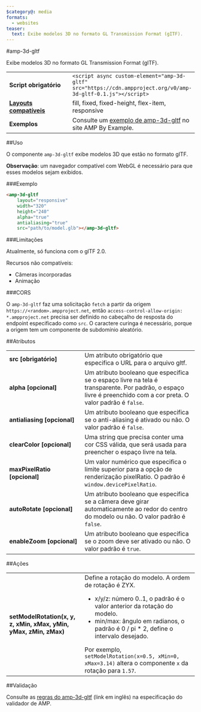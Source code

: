 ```yaml
---
$category@: media
formats:
  - websites
teaser:
  text: Exibe modelos 3D no formato GL Transmission Format (gITF).
---
```


<!--
Copyright 2018 The AMP HTML Authors. Todos os direitos reservados.

Licenciado sob a Licença Apache, Versão 2.0 (a "Licença"). O uso deste arquivo só é permitido em conformidade com a Licença.
Uma cópia da Licença está disponível em

  http://www.apache.org/licenses/LICENSE-2.0

A menos que exigido pela legislação aplicável ou acordado por escrito, o software fornecido de acordo com a Licença é distribuído "NO ESTADO EM QUE SE ENCONTRA", SEM GARANTIAS OU CONDIÇÕES DE QUALQUER TIPO, expressas ou implícitas.
Consulte a Licença para ver informações sobre permissões e limitações para o idioma específico.
-->

#amp-3d-gltf

Exibe modelos 3D no formato GL Transmission Format (gITF).

<table>
  <tr>
    <td width="40%"><strong>Script obrigatório</strong></td>
    <td><code>&lt;script async custom-element="amp-3d-gltf" src="https://cdn.ampproject.org/v0/amp-3d-gltf-0.1.js"&gt;&lt;/script&gt;</code></td>
  </tr>
  <tr>
    <td class="col-fourty"><strong><a href="https://www.ampproject.org/docs/guides/responsive/control_layout.html">Layouts compatíveis</a></strong></td>
    <td>fill, fixed, fixed-height, flex-item, responsive</td>
  </tr>
  <tr>
    <td><strong>Exemplos</strong></td>
    <td>Consulte um <a href="https://ampbyexample.com/components/amp-3d-gltf/">exemplo de amp-3d-gltf</a> no site AMP By Example.</td>
  </tr>
</table>

##Uso

O componente `amp-3d-gltf` exibe modelos 3D que estão no formato gITF.

**Observação**: um navegador compatível com WebGL é necessário para que esses modelos sejam exibidos.

###Exemplo

```html
<amp-3d-gltf
    layout="responsive"
    width="320"
    height="240"
    alpha="true"
    antialiasing="true"
    src="path/to/model.glb"></amp-3d-gltf>
```

###Limitações

Atualmente, só funciona com o glTF 2.0.

Recursos não compatíveis:
- Câmeras incorporadas
- Animação

###CORS

O `amp-3d-gltf` faz uma solicitação `fetch` a partir da origem `https://<random>.ampproject.net`, então `access-control-allow-origin: *.ampproject.net` precisa ser definido no cabeçalho de resposta do endpoint especificado como `src`. O caractere curinga é necessário, porque a origem tem um componente de subdomínio aleatório.

##Atributos

<table>
  <tr>
    <td width="40%"><strong>src [obrigatório]</strong></td>
    <td>Um atributo obrigatório que especifica o URL para o arquivo gltf.</td>
  </tr>
  <tr>
    <td width="40%"><strong>alpha [opcional]</strong></td>
    <td>Um atributo booleano que especifica se o espaço livre na tela é transparente. Por padrão, o espaço livre é preenchido com a cor preta.
      O valor padrão é <code>false</code>.</td>
  </tr>
  <tr>
    <td width="40%"><strong>antialiasing [opcional]</strong></td>
    <td>Um atributo booleano que especifica se o anti-aliasing é ativado ou não. O valor padrão é <code>false</code>.</td>
  </tr>
  <tr>
    <td width="40%"><strong>clearColor [opcional]</strong></td>
    <td>Uma string que precisa conter uma cor CSS válida, que será usada para preencher o espaço livre na tela.</td>
  </tr>
  <tr>
    <td width="40%"><strong>maxPixelRatio [opcional]</strong></td>
    <td>Um valor numérico que especifica o limite superior para a opção de renderização pixelRatio. O padrão é <code>window.devicePixelRatio</code>.</td>
  </tr>
  <tr>
    <td width="40%"><strong>autoRotate [opcional]</strong></td>
    <td>Um atributo booleano que especifica se a câmera deve girar automaticamente ao redor do centro do modelo ou não. O valor padrão é <code>false</code>.</td>
  </tr>
  <tr>
    <td width="40%"><strong>enableZoom [opcional]</strong></td>
    <td>Um atributo booleano que especifica se o zoom deve ser ativado ou não. O valor padrão é <code>true</code>.</td>
  </tr>
</table>

##Ações

<table>
  <tr>
    <td width="40%"><strong>setModelRotation(x, y, z, xMin, xMax, yMin, yMax, zMin, zMax)</strong></td>
    <td>Define a rotação do modelo. A ordem de rotação é ZYX.
      <ul>
        <li>x/y/z: número 0..1, o padrão é o valor anterior da rotação do modelo.</li>
        <li>min/max: ângulo em radianos, o padrão é 0 / pi * 2, define o intervalo desejado.</li>
      </ul>
      Por exemplo, <code>setModelRotation(x=0.5, xMin=0, xMax=3.14)</code> altera o componente <code>x</code> da rotação para <code>1.57</code>.</td>
  </tr>
</table>

##Validação

Consulte as [regras do amp-3d-gltf](https://github.com/ampproject/amphtml/blob/master/extensions/amp-3d-gltf/validator-amp-3d-gltf.protoascii) (link em inglês) na especificação do validador de AMP.
